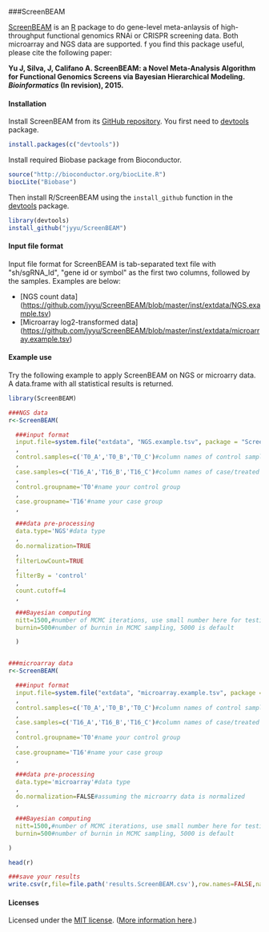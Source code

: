 ###ScreenBEAM

[ScreenBEAM](https://github.com/jyyu/ScreenBEAM) is an [R](http://www.r-project.org) package to do gene-level meta-anlaysis of high-throughput functional genomics RNAi or CRISPR screening data. Both microarray and NGS data are supported. f you find this package useful, please cite the following paper:

**Yu J, Silva, J, Califano A. ScreenBEAM: a Novel Meta-Analysis Algorithm for Functional Genomics Screens via Bayesian Hierarchical Modeling. _Bioinformatics_ (In revision), 2015.**


#### Installation

Install ScreenBEAM from its
[GitHub repository](https://github.com/jyyu/ScreenBEAM). You first need to [devtools](https://github.com/hadley/devtools) package.

```r
install.packages(c("devtools"))
```

Install required Biobase package from Bioconductor.
```r
source("http://bioconductor.org/biocLite.R")
biocLite("Biobase")
```

Then install R/ScreenBEAM using the `install_github` function in the
[devtools](https://github.com/hadley/devtools) package.

```r
library(devtools)
install_github("jyyu/ScreenBEAM")
```

#### Input file format

Input file format for ScreenBEAM is tab-separated text file with "sh/sgRNA_Id", "gene id or symbol" as the first two columns, followed by the samples. Examples are below:

- [NGS count data] (https://github.com/jyyu/ScreenBEAM/blob/master/inst/extdata/NGS.example.tsv)
- [Microarray log2-transformed data] (https://github.com/jyyu/ScreenBEAM/blob/master/inst/extdata/microarray.example.tsv)


#### Example use

Try the following example to apply ScreenBEAM on NGS or microarry data. A data.frame with all statistical results is returned.

```r
library(ScreenBEAM)

###NGS data
r<-ScreenBEAM(

  ###input format
  input.file=system.file("extdata", "NGS.example.tsv", package = "ScreenBEAM")#tab-separted file
  ,
  control.samples=c('T0_A','T0_B','T0_C')#column names of control samples
  ,
  case.samples=c('T16_A','T16_B','T16_C')#column names of case/treated samples
  ,
  control.groupname='T0'#name your control group
  ,
  case.groupname='T16'#name your case group
  ,

  ###data pre-processing
  data.type='NGS'#data type
  ,
  do.normalization=TRUE
  ,
  filterLowCount=TRUE
  ,
  filterBy = 'control'
  ,
  count.cutoff=4
  ,

  ###Bayesian computing
  nitt=1500,#number of MCMC iterations, use small number here for testing, please use larger number in real data, 15000 is default
  burnin=500#number of burnin in MCMC sampling, 5000 is default

  )


###microarray data
r<-ScreenBEAM(

  ###input format
  input.file=system.file("extdata", "microarray.example.tsv", package = "ScreenBEAM")#tab-separted file
  ,
  control.samples=c('T0_A','T0_B','T0_C')#column names of control samples
  ,
  case.samples=c('T16_A','T16_B','T16_C')#column names of case/treated samples
  ,
  control.groupname='T0'#name your control group
  ,
  case.groupname='T16'#name your case group
  ,

  ###data pre-processing
  data.type='microarray'#data type
  ,
  do.normalization=FALSE#assuming the microarry data is normalized
  ,

  ###Bayesian computing
  nitt=1500,#number of MCMC iterations, use small number here for testing, please use larger number in real data, 15000 is default
  burnin=500#number of burnin in MCMC sampling, 5000 is default

)

head(r)

###save your results
write.csv(r,file=file.path('results.ScreenBEAM.csv'),row.names=FALSE,na='')

```

#### Licenses

Licensed under the [MIT license](LICENCE). ([More information here](http://en.wikipedia.org/wiki/MIT_License).)

